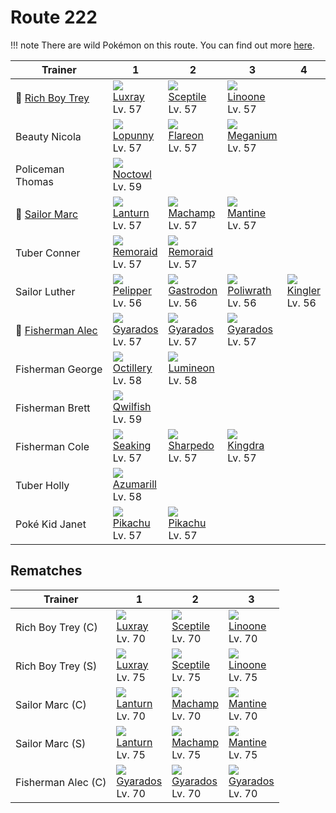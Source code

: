 # Route 222

!!! note
    There are wild Pokémon on this route. You can find out more [here](../../wild_pokemon/route_222/).


Trainer                               | 1                                 | 2                                 | 3                                 | 4
---                                   | ---                               | ---                               | ---                               | ---
:repeat: [Rich Boy Trey](#rematches)  | ![][405]<br>[Luxray]<br>Lv. 57    | ![][254]<br>[Sceptile]<br>Lv. 57  | ![][264]<br>[Linoone]<br>Lv. 57   | &nbsp;
Beauty Nicola                         | ![][428]<br>[Lopunny]<br>Lv. 57   | ![][136]<br>[Flareon]<br>Lv. 57   | ![][154]<br>[Meganium]<br>Lv. 57  | &nbsp;
Policeman Thomas                      | ![][164]<br>[Noctowl]<br>Lv. 59   | &nbsp;                            | &nbsp;                            | &nbsp;
:repeat: [Sailor Marc](#rematches)    | ![][171]<br>[Lanturn]<br>Lv. 57   | ![][068]<br>[Machamp]<br>Lv. 57   | ![][226]<br>[Mantine]<br>Lv. 57   | &nbsp;
Tuber Conner                          | ![][223]<br>[Remoraid]<br>Lv. 57  | ![][223]<br>[Remoraid]<br>Lv. 57  | &nbsp;                            | &nbsp;
Sailor Luther                         | ![][279]<br>[Pelipper]<br>Lv. 56  | ![][423]<br>[Gastrodon]<br>Lv. 56 | ![][062]<br>[Poliwrath]<br>Lv. 56 | ![][099]<br>[Kingler]<br>Lv. 56
:repeat: [Fisherman Alec](#rematches) | ![][130]<br>[Gyarados]<br>Lv. 57  | ![][130]<br>[Gyarados]<br>Lv. 57  | ![][130]<br>[Gyarados]<br>Lv. 57  | &nbsp;
Fisherman George                      | ![][224]<br>[Octillery]<br>Lv. 58 | ![][457]<br>[Lumineon]<br>Lv. 58  | &nbsp;                            | &nbsp;
Fisherman Brett                       | ![][211]<br>[Qwilfish]<br>Lv. 59  | &nbsp;                            | &nbsp;                            | &nbsp;
Fisherman Cole                        | ![][119]<br>[Seaking]<br>Lv. 57   | ![][319]<br>[Sharpedo]<br>Lv. 57  | ![][230]<br>[Kingdra]<br>Lv. 57   | &nbsp;
Tuber Holly                           | ![][184]<br>[Azumarill]<br>Lv. 58 | &nbsp;                            | &nbsp;                            | &nbsp;
Poké Kid Janet                        | ![][025]<br>[Pikachu]<br>Lv. 57   | ![][025]<br>[Pikachu]<br>Lv. 57   | &nbsp;                            | &nbsp;

## Rematches

Trainer            | 1                                | 2                                | 3
---                | ---                              | ---                              | ---
Rich Boy Trey (C)  | ![][405]<br>[Luxray]<br>Lv. 70   | ![][254]<br>[Sceptile]<br>Lv. 70 | ![][264]<br>[Linoone]<br>Lv. 70
Rich Boy Trey (S)  | ![][405]<br>[Luxray]<br>Lv. 75   | ![][254]<br>[Sceptile]<br>Lv. 75 | ![][264]<br>[Linoone]<br>Lv. 75
Sailor Marc (C)    | ![][171]<br>[Lanturn]<br>Lv. 70  | ![][068]<br>[Machamp]<br>Lv. 70  | ![][226]<br>[Mantine]<br>Lv. 70
Sailor Marc (S)    | ![][171]<br>[Lanturn]<br>Lv. 75  | ![][068]<br>[Machamp]<br>Lv. 75  | ![][226]<br>[Mantine]<br>Lv. 75
Fisherman Alec (C) | ![][130]<br>[Gyarados]<br>Lv. 70 | ![][130]<br>[Gyarados]<br>Lv. 70 | ![][130]<br>[Gyarados]<br>Lv. 70

[Pikachu]: ../../pokemon_changes/025/
[Poliwrath]: ../../pokemon_changes/062/
[Machamp]: ../../pokemon_changes/068/
[Kingler]: ../../pokemon_changes/099/
[Seaking]: ../../pokemon_changes/119/
[Gyarados]: ../../pokemon_changes/130/
[Flareon]: ../../pokemon_changes/136/
[Meganium]: ../../pokemon_changes/154/
[Noctowl]: ../../pokemon_changes/164/
[Lanturn]: ../../pokemon_changes/171/
[Azumarill]: ../../pokemon_changes/184/
[Qwilfish]: ../../pokemon_changes/211/
[Remoraid]: ../../pokemon_changes/223/
[Octillery]: ../../pokemon_changes/224/
[Mantine]: ../../pokemon_changes/226/
[Kingdra]: ../../pokemon_changes/230/
[Sceptile]: ../../pokemon_changes/254/
[Linoone]: ../../pokemon_changes/264/
[Pelipper]: ../../pokemon_changes/279/
[Sharpedo]: ../../pokemon_changes/319/
[Luxray]: ../../pokemon_changes/405/
[Gastrodon]: ../../pokemon_changes/423/
[Lopunny]: ../../pokemon_changes/428/
[Lumineon]: ../../pokemon_changes/457/
[025]: ../img/pokemon/025.png
[062]: ../img/pokemon/062.png
[068]: ../img/pokemon/068.png
[099]: ../img/pokemon/099.png
[119]: ../img/pokemon/119.png
[130]: ../img/pokemon/130.png
[136]: ../img/pokemon/136.png
[154]: ../img/pokemon/154.png
[164]: ../img/pokemon/164.png
[171]: ../img/pokemon/171.png
[184]: ../img/pokemon/184.png
[211]: ../img/pokemon/211.png
[223]: ../img/pokemon/223.png
[224]: ../img/pokemon/224.png
[226]: ../img/pokemon/226.png
[230]: ../img/pokemon/230.png
[254]: ../img/pokemon/254.png
[264]: ../img/pokemon/264.png
[279]: ../img/pokemon/279.png
[319]: ../img/pokemon/319.png
[405]: ../img/pokemon/405.png
[423]: ../img/pokemon/423.png
[428]: ../img/pokemon/428.png
[457]: ../img/pokemon/457.png
